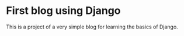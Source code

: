 # First blog using Django

This is a project of a very simple blog for learning the basics of Django.
